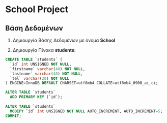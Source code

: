 # School Project

## Βάση Δεδομένων

1. Δημιουργία Βάσης Δεδομένων με όνομα **School**

2. Δημιουργία Πίνακα **students**:

```sql
CREATE TABLE `students` (
  `id` int UNSIGNED NOT NULL,
  `firstname` varchar(40) NOT NULL,
  `lastname` varchar(40) NOT NULL,
  `tel` varchar(20) NOT NULL
) ENGINE=InnoDB DEFAULT CHARSET=utf8mb4 COLLATE=utf8mb4_0900_ai_ci;

ALTER TABLE `students`
  ADD PRIMARY KEY (`id`);
  
ALTER TABLE `students`
  MODIFY `id` int UNSIGNED NOT NULL AUTO_INCREMENT, AUTO_INCREMENT=5;
COMMIT;
```
